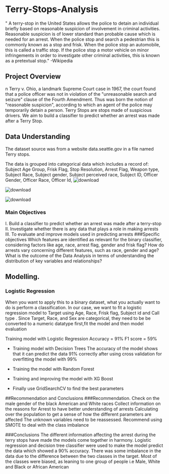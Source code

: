 # Terry-Stops-Analysis
" A terry-stop in the United States allows the police to detain an individual briefly based on reasonable suspicion of involvement in criminal activities. Reasonable suspicion is of lower standard than probable cause which is needed for an arrest. When the police stop and search a pedestrian this is commonly known as a stop and frisk. When the police stop an automobile, this is called a traffic stop. If the police stop a motor vehicle on minor infringements in order to investigate other criminal activities, this is known as a pretextual stop."  -Wikipedia


## Project Overview
n Terry v. Ohio, a landmark Supreme Court case in 1967, the court found that a police officer was not in violation of the "unreasonable search and seizure" clause of the Fourth Amendment. Thus was born the notion of "reasonable suspicion", according to which an agent of the police may temporarily detain a person. Terry Stops are stops made of suspicious drivers. We aim to build a classifier to predict whether an arrest was made after a Terry Stop.

## Data Understanding
The dataset source was from a website data.seattle.gov in a file named Terry stops.

The data is grouped into categorical data which includes a record of:
Subject Age Group, Frisk Flag, Stop Resolution, Arrest Flag, Weapon type,
Subject Race, Subject gender, Subject perceived race, Subject ID, 
Officer Gender, Officer Race, Officer Id,
![download](https://github.com/MumoJubilant/Terry-Stops-Analysis/assets/142311442/aedb2f91-6945-4df0-95be-4c3a445a247d)



![download](https://github.com/MumoJubilant/Terry-Stops-Analysis/assets/142311442/6b7a7ecb-9137-494c-b721-0da332060b86)



![download](https://github.com/MumoJubilant/Terry-Stops-Analysis/assets/142311442/bf4b3c4a-c1a2-4b1b-8b56-0263f2dd3c79)

### Main Objectives
I. Build a classifier to predict whether an arrest was made after a terry-stop
II. Investigate whether there is any data that plays a role in making arrests
III. To evaluate and improve models used in predicting arrests
###Specific objectives
Which features are identified as relevant for the binary classifier, considering factors like age, race, arrest flag, gender and frisk flag?
How do arrests vary concerning different features, such as race, gender and age?
What is the outcome of the Data Analysis in terms of understanding the distribution of key variables and relationships?


## Modelling.
### Logistic Regression
When you want to apply this to a binary dataset, what you actually want to do is perform a classification. In our case, we want to fit a logistic regression model to Target using Age, Race, Frisk flag, Subject id and Call type . Since Target, Race, and Sex are categorical, they need to be be converted to a numeric datatype first,fit the model and then model evaluation

Training model with Logistic Regression
Accuracy = 91%
F1 score = 59%

* Training model with Decision Trees
The accuracy of the model shows that it can predict the data 91% correctly after using cross validation for overfitting the model with 99%

* Training the model with Random Forest


* Training and improving the model with XG Boost


* Finally use GridSearchCV to find the best parameters

##Recommendation and Conclusions
###Recommendation.
Check on the male gender of the black American and White races Collect information on the reasons for Arrest to have better understanding of arrests Calculating over the population to get a sense of how the different parameters are affected
The unknown variables need to be reassessed.
Recommend using SMOTE to deal with the class imbalance 

###Conclusions
The different information affecting the arrest during the terry stops have made the models come together in harmony. Logistic regression and decision tree classifier were used to make the model predict the data which showed a 90% accuracy. There was some imbalance in the data due to the difference between the two classes in the target. 
Most of the classes were biased, as leaning to one group of people i.e Male, White and Black or African American
